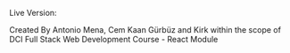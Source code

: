 Live Version: 

Created By Antonio Mena, Cem Kaan Gürbüz and Kirk within the scope of DCI Full Stack Web Development Course - React Module
